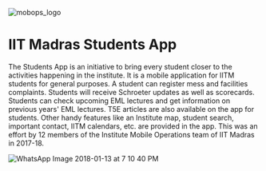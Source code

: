 ![mobops_logo](https://github.com/omkarpatil18/iitm_students_app/assets/16060082/0a0741f6-6c10-4d72-9d70-50553371031e)
# IIT Madras Students App
The Students App is an initiative to bring every student closer to the activities happening in the institute. It is a mobile application for IITM students for general purposes. A student can register mess and facilities complaints. Students will receive Schroeter updates as well as scorecards. Students can check upcoming EML lectures and get information on previous years' EML lectures.  T5E articles are also available on the app for students. Other handy features like an Institute map, student search, important contact, IITM calendars, etc. are provided in the app. This was an effort by 12 members of the Institute Mobile Operations team of IIT Madras in 2017-18.

![WhatsApp Image 2018-01-13 at 7 10 40 PM](https://github.com/omkarpatil18/iitm_students_app/assets/16060082/2e9b8c6b-32e4-4af3-8b0e-fef4b971fab6)

